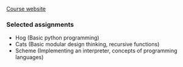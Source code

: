 [Course website](https://inst.eecs.berkeley.edu/~cs61a/su20/)

### Selected assignments
- Hog (Basic python programming)
- Cats (Basic modular design thinking, recursive functions)
- Scheme (Implementing an interpreter, concepts of programming languages)
